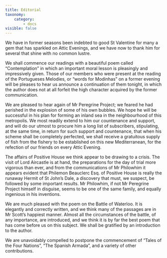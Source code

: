 ```yaml
---
title: Editorial
taxonomy:
    category:
        - docs
visible: false
---
```


We have in former seasons been indebted to good St Valentine for many a gem that has sparkled on Attic Evenings, and we have now to thank him for several that shine with no common lustre.  

We shall commence our readings with a beautiful poem called “Contemplation” in which an important moral lesson is pleasingly and impressively given. Those of our members who were present at the reading of the Portugueses Melodies, or “words for Modinhas” on a former evening will be pleases to hear us announce a continuation of them tonight, in which the author does not at all forfeit the high character acquired by the former communication.  

We are pleased to hear again of Mr Peregrine Project; we feared he had perished in the explosion of some of his own bubbles. We hope he will be successful in his plan for forming an inland sea in the neighbourhood of this metropolis. We most readily extend to him our countenance and support, and will do our utmost to procure him a long list of subscribers, stipulating, at the same time, in return for such support and countenance, that when his scheme shall be completely perfected, we shall receive a gratuitous supply of fish from the fishery to be established on this new Mediterranean, for the refection of our friends on every Attic Evening.  

The affairs of Positive House we think appear to be drawing to a crisis. The visit of Lord Aircastle is at hand, the preparations for the day of trial more vigorous than ever, and from the communications of Mr Philowhim it appears evident that Philemon Beauclerc Esq. of Positive House is really the runaway Hermit of St John’s Dale, a discovery that must, we suspect, be followed by some important results. Mr Philowhim, if not Mr Peregrine Project himself in disguise, seems to be one of the same family, and equally ingenious in his inventions.  

We are much pleased with the poem on the Battle of Waterloo. It is elegantly and correctly written, and we think many of the passages are in Mr Scott’s happiest manner. Almost all the circumstances of the battle, of any importance, are introduced, and we think it is by far the best poem that has come before us on this subject. We shall be gratified by an introduction to the author.  

We are unavoidably compelled to postpone the commencement of “Tales of the Four Nations”, “The Spanish Armada”, and a variety of other contributions.